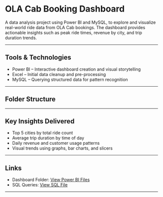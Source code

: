# OLA Cab Booking Dashboard

A data analysis project using Power BI and MySQL, to explore and visualize real-world ride data from OLA Cab bookings. The dashboard provides actionable insights such as peak ride times, revenue by city, and trip duration trends.

---

## Tools & Technologies
- Power BI – Interactive dashboard creation and visual storytelling  
- Excel – Initial data cleanup and pre-processing   
- MySQL – Querying structured data for pattern recognition  

---  

## Folder Structure

---

## Key Insights Delivered
- Top 5 cities by total ride count  
- Average trip duration by time of day  
- Daily revenue and customer usage patterns  
- Visual trends using graphs, bar charts, and slicers  

---

## Links
- Dashboard Folder: [View Power BI Files](https://github.com/sachinbarker22/OLA-DashBoard)  
- SQL Queries: [View SQL File](https://github.com/sachinbarker22/OLA-DashBoard/blob/main/Ola%20Dash%20Board%20Project/MYSQL%20Queries.sql)

---

